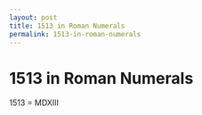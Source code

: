 ```yaml
---
layout: post
title: 1513 in Roman Numerals
permalink: 1513-in-roman-numerals
---
```


# 1513 in Roman Numerals

1513 = MDXIII
